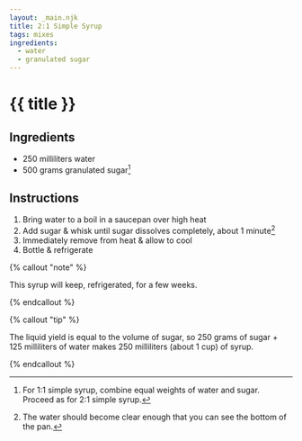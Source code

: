 ```yaml
---
layout: _main.njk
title: 2:1 Simple Syrup
tags: mixes
ingredients:
  - water
  - granulated sugar
---
```


<!-- markdownlint-disable MD025 -->
# {{ title }}
<!-- markdownlint-disable MD025 -->

## Ingredients

* 250 milliliters water
* 500 grams granulated sugar[^1]

[^1]: For 1:1 simple syrup, combine equal weights of water and sugar. Proceed as for 2:1 simple syrup.

## Instructions

1. Bring water to a boil in a saucepan over high heat
2. Add sugar & whisk until sugar dissolves completely, about 1 minute[^2]
3. Immediately remove from heat & allow to cool
4. Bottle & refrigerate

[^2]: The water should become clear enough that you can see the bottom of the pan.

<!-- markdownlint-disable MD012 -->
{% callout "note" %}
<!-- markdownlint-enable MD012 -->

  This syrup will keep, refrigerated, for a few weeks.

{% endcallout %}

<!-- markdownlint-disable MD012 -->
{% callout "tip" %}
<!-- markdownlint-enable MD012 -->

  The liquid yield is equal to the volume of sugar, so 250 grams of sugar + 125 milliliters of water makes 250 milliliters (about 1 cup) of syrup.

{% endcallout %}
